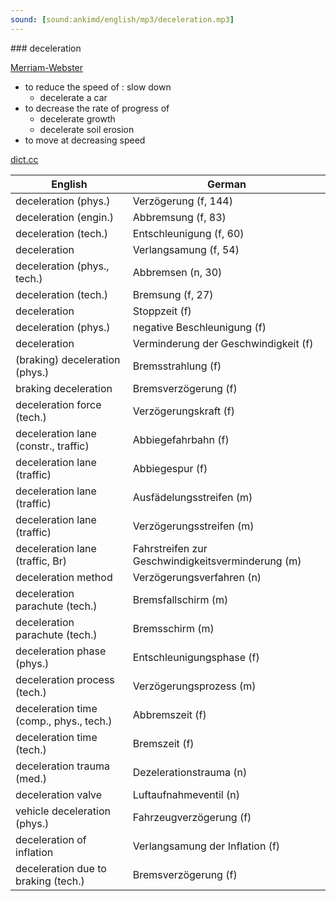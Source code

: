 ```yaml
---
sound: [sound:ankimd/english/mp3/deceleration.mp3]
---
```


\### deceleration

[Merriam-Webster](https://www.merriam-webster.com/dictionary/deceleration)

- to reduce the speed of : slow down
    - decelerate a car
- to decrease the rate of progress of
    - decelerate growth
    - decelerate soil erosion
- to move at decreasing speed

[dict.cc](https://www.dict.cc/deceleration)

| English        | German       |
| -------------- | ------------ |
| deceleration (phys.) | Verzögerung (f, 144) |
| deceleration (engin.) | Abbremsung (f, 83) |
| deceleration (tech.) | Entschleunigung (f, 60) |
| deceleration | Verlangsamung (f, 54) |
| deceleration (phys., tech.) | Abbremsen (n, 30) |
| deceleration (tech.) | Bremsung (f, 27) |
| deceleration | Stoppzeit (f) |
| deceleration (phys.) | negative Beschleunigung (f) |
| deceleration | Verminderung der Geschwindigkeit (f) |
| (braking) deceleration (phys.) | Bremsstrahlung (f) |
| braking deceleration | Bremsverzögerung (f) |
| deceleration force (tech.) | Verzögerungskraft (f) |
| deceleration lane (constr., traffic) | Abbiegefahrbahn (f) |
| deceleration lane (traffic) | Abbiegespur (f) |
| deceleration lane (traffic) | Ausfädelungsstreifen (m) |
| deceleration lane (traffic) | Verzögerungsstreifen (m) |
| deceleration lane (traffic, Br) | Fahrstreifen zur Geschwindigkeitsverminderung (m) |
| deceleration method | Verzögerungsverfahren (n) |
| deceleration parachute (tech.) | Bremsfallschirm (m) |
| deceleration parachute (tech.) | Bremsschirm (m) |
| deceleration phase (phys.) | Entschleunigungsphase (f) |
| deceleration process (tech.) | Verzögerungsprozess (m) |
| deceleration time (comp., phys., tech.) | Abbremszeit (f) |
| deceleration time (tech.) | Bremszeit (f) |
| deceleration trauma (med.) | Dezelerationstrauma (n) |
| deceleration valve | Luftaufnahmeventil (n) |
| vehicle deceleration (phys.) | Fahrzeugverzögerung (f) |
| deceleration of inflation | Verlangsamung der Inflation (f) |
| deceleration due to braking (tech.) | Bremsverzögerung (f) |
